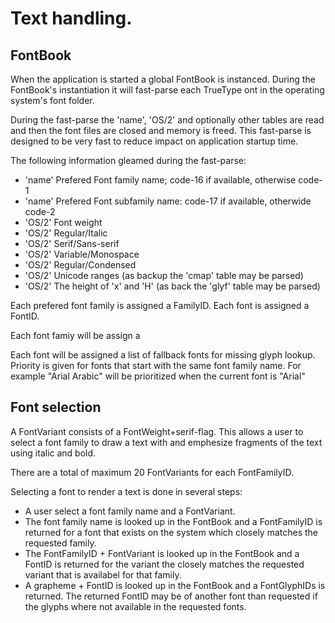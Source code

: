 # Text handling.

## FontBook
When the application is started a global FontBook is instanced.
During the FontBook's instantiation it will fast-parse each TrueType
ont in the operating system's font folder.

During the fast-parse the 'name', 'OS/2' and optionally other tables
are read and then the font files are closed and memory is freed. This
fast-parse is designed to be very fast to reduce impact on application
startup time.

The following information gleamed during the fast-parse:
 * 'name' Prefered Font family name; code-16 if available, otherwise code-1
 * 'name' Prefered Font subfamily name: code-17 if available, otherwide code-2
 * 'OS/2' Font weight
 * 'OS/2' Regular/Italic
 * 'OS/2' Serif/Sans-serif
 * 'OS/2' Variable/Monospace
 * 'OS/2' Regular/Condensed
 * 'OS/2' Unicode ranges (as backup the 'cmap' table may be parsed)
 * 'OS/2' The height of 'x' and 'H' (as back the 'glyf' table may be parsed)

Each prefered font family is assigned a FamilyID.
Each font is assigned a FontID.

Each font famiy will be assign a 

Each font will be assigned a list of fallback fonts for missing glyph lookup.
Priority is given for fonts that start with the same font family name. For
example "Arial Arabic" will be prioritized when the current font is "Arial"

## Font selection
A FontVariant consists of a FontWeight+serif-flag. This allows a user to select a font
family to draw a text with and emphesize fragments of the text using italic and bold.

There are a total of maximum 20 FontVariants for each FontFamilyID.

Selecting a font to render a text is done in several steps:
 * A user select a font family name and a FontVariant.
 * The font family name is looked up in the FontBook and a FontFamilyID is
   returned for a font that exists on the system which closely matches the
   requested family.
 * The FontFamilyID + FontVariant is looked up in the FontBook and a FontID
   is returned for the variant the closely matches the requested variant that
   is availabel for that family.
 * A grapheme + FontID is looked up in the FontBook and a FontGlyphIDs is returned.
   The returned FontID may be of another font than requested if the glyphs where
   not available in the requested fonts.
 
